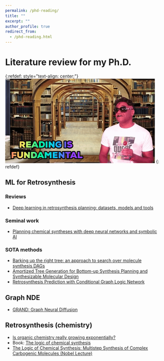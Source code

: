 ```yaml
---
permalink: /phd-reading/
title: ""
excerpt: ""
author_profile: true
redirect_from: 
  - /phd-reading.html
---
```


# Literature review for my Ph.D.

{:refdef: style="text-align: center;"}
![Because reading is fundamental 👌](../images/reading.gif)
{: refdef}

## ML for Retrosynthesis
### Reviews
- [Deep learning in retrosynthesis planning: datasets, models and tools](https://academic.oup.com/bib/article/23/1/bbab391/6375056)

### Seminal work
- [Planning chemical syntheses with deep neural networks and symbolic AI](https://www.nature.com/articles/nature25978)

### SOTA methods
- [Barking up the right tree: an approach to search over molecule synthesis DAGs](https://papers.nips.cc/paper/2020/hash/4cc05b35c2f937c5bd9e7d41d3686fff-Abstract.html)
- [Amortized Tree Generation for Bottom-up Synthesis Planning and Synthesizable Molecular Design](https://openreview.net/forum?id=FRxhHdnxt1)
- [Retrosynthesis Prediction with Conditional Graph Logic Network](https://papers.nips.cc/paper/2019/hash/0d2b2061826a5df3221116a5085a6052-Abstract.html)

## Graph NDE
- [GRAND: Graph Neural Diffusion](https://openreview.net/pdf?id=_1fu_cjsaRE)

## Retrosynthesis (chemistry)
- [Is organic chemistry really growing exponentially?](https://onlinelibrary.wiley.com/doi/epdf/10.1002/ange.202111540)
- Book: [The logic of chemical synthesis](https://ia800205.us.archive.org/30/items/Logic_of_Chemical_Synthesis_Corey_1989/Logic_of_Chemical_Synthesis_Corey_1989_text.pdf)
- [The Logic of Chemical Synthesis: Multistep Synthesis of Complex Carbogenic Molecules (Nobel Lecture)](https://onlinelibrary.wiley.com/doi/10.1002/anie.199104553)